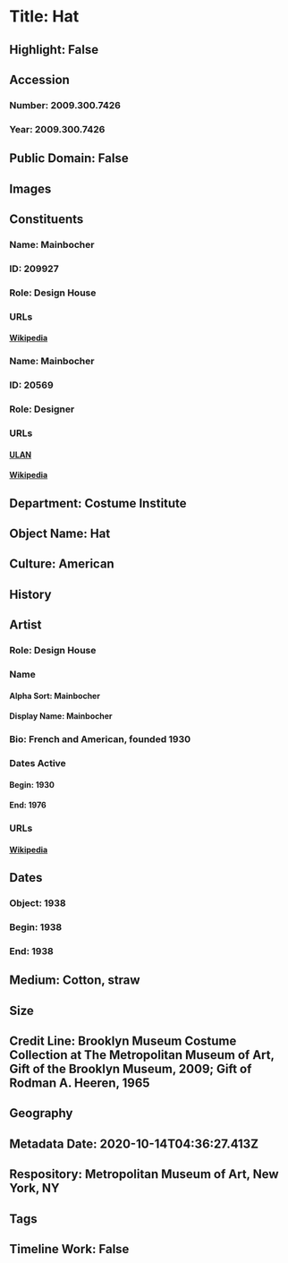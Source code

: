 # Title: Hat
## Highlight: False
## Accession
### Number: 2009.300.7426
### Year: 2009.300.7426
## Public Domain: False
## Images
## Constituents
### Name: Mainbocher
### ID: 209927
### Role: Design House
### URLs
#### [Wikipedia](https://www.wikidata.org/wiki/Q3278330)
### Name: Mainbocher
### ID: 20569
### Role: Designer
### URLs
#### [ULAN](http://vocab.getty.edu/page/ulan/500335102)
#### [Wikipedia](https://www.wikidata.org/wiki/Q6735934)
## Department: Costume Institute
## Object Name: Hat
## Culture: American
## History
## Artist
### Role: Design House
### Name
#### Alpha Sort: Mainbocher
#### Display Name: Mainbocher
### Bio: French and American, founded 1930
### Dates Active
#### Begin: 1930
#### End: 1976
### URLs
#### [Wikipedia](https://www.wikidata.org/wiki/Q3278330)
## Dates
### Object: 1938
### Begin: 1938
### End: 1938
## Medium: Cotton, straw
## Size
## Credit Line: Brooklyn Museum Costume Collection at The Metropolitan Museum of Art, Gift of the Brooklyn Museum, 2009; Gift of Rodman A. Heeren, 1965
## Geography
## Metadata Date: 2020-10-14T04:36:27.413Z
## Respository: Metropolitan Museum of Art, New York, NY
## Tags
## Timeline Work: False